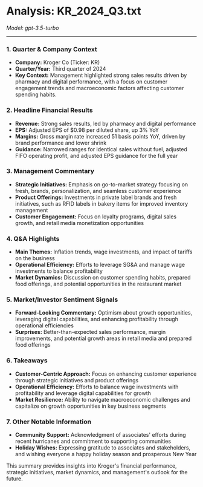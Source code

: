 # Analysis: KR_2024_Q3.txt

*Model: gpt-3.5-turbo*

---

### 1. Quarter & Company Context
- **Company:** Kroger Co (Ticker: KR)
- **Quarter/Year:** Third quarter of 2024
- **Key Context:** Management highlighted strong sales results driven by pharmacy and digital performance, with a focus on customer engagement trends and macroeconomic factors affecting customer spending habits.

### 2. Headline Financial Results
- **Revenue:** Strong sales results, led by pharmacy and digital performance
- **EPS:** Adjusted EPS of $0.98 per diluted share, up 3% YoY
- **Margins:** Gross margin rate increased 51 basis points YoY, driven by brand performance and lower shrink
- **Guidance:** Narrowed ranges for identical sales without fuel, adjusted FIFO operating profit, and adjusted EPS guidance for the full year

### 3. Management Commentary
- **Strategic Initiatives:** Emphasis on go-to-market strategy focusing on fresh, brands, personalization, and seamless customer experience
- **Product Offerings:** Investments in private label brands and fresh initiatives, such as RFID labels in bakery items for improved inventory management
- **Customer Engagement:** Focus on loyalty programs, digital sales growth, and retail media monetization opportunities

### 4. Q&A Highlights
- **Main Themes:** Inflation trends, wage investments, and impact of tariffs on the business
- **Operational Efficiency:** Efforts to leverage SG&A and manage wage investments to balance profitability
- **Market Dynamics:** Discussion on customer spending habits, prepared food offerings, and potential opportunities in the restaurant market

### 5. Market/Investor Sentiment Signals
- **Forward-Looking Commentary:** Optimism about growth opportunities, leveraging digital capabilities, and enhancing profitability through operational efficiencies
- **Surprises:** Better-than-expected sales performance, margin improvements, and potential growth areas in retail media and prepared food offerings

### 6. Takeaways
- **Customer-Centric Approach:** Focus on enhancing customer experience through strategic initiatives and product offerings
- **Operational Efficiency:** Efforts to balance wage investments with profitability and leverage digital capabilities for growth
- **Market Resilience:** Ability to navigate macroeconomic challenges and capitalize on growth opportunities in key business segments

### 7. Other Notable Information
- **Community Support:** Acknowledgment of associates' efforts during recent hurricanes and commitment to supporting communities
- **Holiday Wishes:** Expressing gratitude to associates and stakeholders, and wishing everyone a happy holiday season and prosperous New Year

This summary provides insights into Kroger's financial performance, strategic initiatives, market dynamics, and management's outlook for the future.